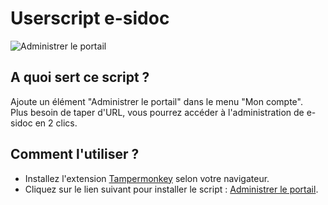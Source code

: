 # Userscript e-sidoc

![Administrer le portail](https://jeromemtl.github.io/e-sidoc_userscript/image/exemple.png)

## A quoi sert ce script ?

Ajoute un élément "Administrer le portail" dans le menu "Mon compte".  
Plus besoin de taper d'URL, vous pourrez accéder à l'administration de e-sidoc en 2 clics.

## Comment l'utiliser ?

* Installez l'extension [Tampermonkey](https://www.tampermonkey.net/) selon votre navigateur.
* Cliquez sur le lien suivant pour installer le script : [Administrer le portail](https://jeromemtl.github.io/e-sidoc_userscript/e-sidoc_admin_btn.user.js).
